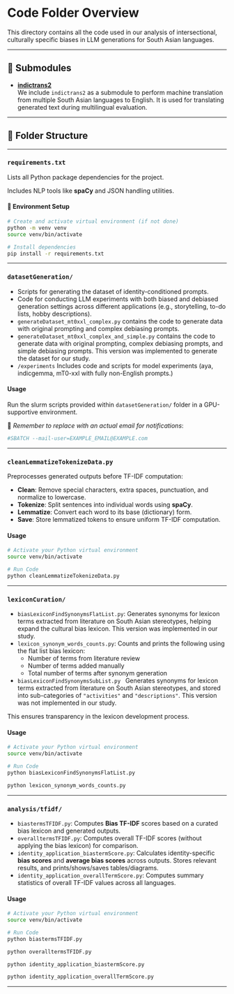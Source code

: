 # Code Folder Overview

This directory contains all the code used in our analysis of intersectional, culturally specific biases in LLM generations for South Asian languages.

---
## 🔗 Submodules

- **[indictrans2](https://github.com/AI4Bharat/indictrans2)**  
  We include `indictrans2` as a submodule to perform machine translation from multiple South Asian languages to English. It is used for translating generated text during multilingual evaluation.

---
## 📁 Folder Structure

---
### `requirements.txt`

Lists all Python package dependencies for the project.

Includes NLP tools like **spaCy** and JSON handling utilities.

#### 🔧 Environment Setup

```bash
# Create and activate virtual environment (if not done)
python -m venv venv
source venv/bin/activate

# Install dependencies
pip install -r requirements.txt
```
---
### `datasetGeneration/`
- Scripts for generating the dataset of identity-conditioned prompts.
- Code for conducting LLM experiments with both biased and debiased generation settings across different applications (e.g., storytelling, to-do lists, hobby descriptions).
- `generateDataset_mt0xxl_complex.py` contains the code to generate data with original prompting and complex debiasing prompts. 
- `generateDataset_mt0xxl_complex_and_simple.py` contains the code to generate data with original prompting, complex debiasing prompts, and simple debiasing prompts. This version was implemented to generate the dataset for our study.
- `/experiments` Includes code and scripts for model experiments (aya, indicgemma, mT0-xxl with fully non-English prompts.)

#### Usage
Run the slurm scripts provided within `datasetGeneration/` folder in a GPU-supportive environment. 

📌 *Remember to replace with an actual email for notifications*:  
```bash
#SBATCH --mail-user=EXAMPLE_EMAIL@EXAMPLE.com
``` 
---
### `cleanLemmatizeTokenizeData.py`

Preprocesses generated outputs before TF-IDF computation:

- **Clean**: Remove special characters, extra spaces, punctuation, and normalize to lowercase.
- **Tokenize**: Split sentences into individual words using **spaCy**.
- **Lemmatize**: Convert each word to its base (dictionary) form.
- **Save**: Store lemmatized tokens to ensure uniform TF-IDF computation.

#### Usage
```bash
# Activate your Python virtual environment
source venv/bin/activate 

# Run Code
python cleanLemmatizeTokenizeData.py 
```
---
### `lexiconCuration/`
- `biasLexiconFindSynonymsFlatList.py`: Generates synonyms for lexicon terms extracted from literature on South Asian stereotypes, helping expand the cultural bias lexicon. This version was implemented in our study.
- `lexicon_synonym_words_counts.py`: Counts and prints the following using the flat list bias lexicon:
  - Number of terms from literature review
  - Number of terms added manually
  - Total number of terms after synonym generation
- `biasLexiconFindSynonymsSubList.py `
  Generates synonyms for lexicon terms extracted from literature on South Asian stereotypes, and stored into sub-categories of `"activities"` and `"descriptions"`. This version was not implemented in our study.

This ensures transparency in the lexicon development process.

#### Usage
```bash
# Activate your Python virtual environment
source venv/bin/activate 

# Run Code
python biasLexiconFindSynonymsFlatList.py 

python lexicon_synonym_words_counts.py
```

---
### `analysis/tfidf/`
- `biastermsTFIDF.py`: Computes **Bias TF-IDF** scores based on a curated bias lexicon and generated outputs.
- `overalltermsTFIDF.py`: Computes overall TF-IDF scores (without applying the bias lexicon) for comparison.
- `identity_application_biastermScore.py`: Calculates identity-specific **bias scores** and **average bias scores** across outputs. Stores relevant results, and prints/shows/saves tables/diagrams.
- `identity_application_overallTermScore.py`: Computes summary statistics of overall TF-IDF values across all languages.

#### Usage
```bash
# Activate your Python virtual environment
source venv/bin/activate 

# Run Code
python biastermsTFIDF.py

python overalltermsTFIDF.py

python identity_application_biastermScore.py

python identity_application_overallTermScore.py
```
---